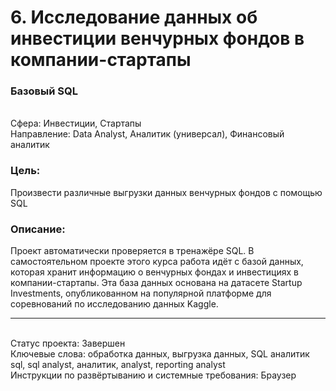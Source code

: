 # 6. Исследование данных об инвестиции венчурных фондов в компании-стартапы	
### Базовый SQL	
<br>Сфера: Инвестиции, Стартапы	
<br>Направление: Data Analyst, Аналитик (универсал), Финансовый аналитик	
### Цель: 
Произвести различные выгрузки данных венчурных фондов с помощью SQL	
### Описание: 
Проект автоматически проверяется в тренажёре SQL. В самостоятельном проекте этого курса работа идёт с базой данных, которая хранит информацию о венчурных фондах и инвестициях в компании-стартапы. Эта база данных основана на датасете Startup Investments, опубликованном на популярной платформе для соревнований по исследованию данных Kaggle.	
***
<br>Статус проекта: Завершен
<br>Ключевые слова: обработка данных, выгрузка данных, SQL	аналитик sql, sql analyst, аналитик, analyst, reporting analyst
<br>Инструкции по развёртыванию и системные требования: Браузер
